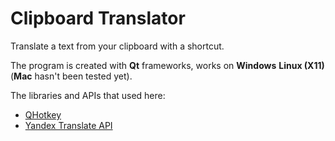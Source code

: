 # Clipboard Translator
Translate a text from your clipboard with a shortcut.

The program is created with **Qt** frameworks, works on **Windows** **Linux (X11)** (**Mac** hasn't been tested yet).

The libraries and APIs that used here:
- [QHotkey](https://github.com/Skycoder42/QHotkey)
- [Yandex Translate API](https://tech.yandex.com/translate/)
